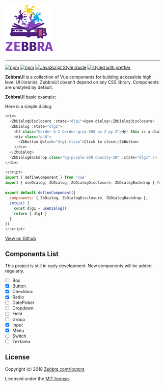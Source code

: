 ![Logo](https://github.com/ghalex/zebbra-ui/blob/main/public/logo.png)

<hr />

[![npm](https://img.shields.io/npm/dm/@zebbra/ui?style=flat-square)](https://www.npmjs.com/package/@zebbra/ui)
[![npm](https://img.shields.io/npm/v/@zebbra/ui?style=flat-square)](https://www.npmjs.com/package/@zebbra/ui)
[![JavaScript Style Guide](https://img.shields.io/badge/code_style-standard-brightgreen.svg?style=flat-square)](https://standardjs.com)
[![styled with prettier](https://img.shields.io/badge/styled_with-prettier-ff69b4.svg?style=flat-square)](https://github.com/prettier/prettier)

**ZebbraUI** is a collection of Vue components for building accessible high level UI libraries. ZebbraUI doesn't depend on any CSS library. Components are unstyled by default.

**ZebbraUI** basic example:

Here is a simple dialog:

```js
<div>
  <ZbDialogDisclosure :state="dlg1">Open dialog</ZbDialogDisclosure>
  <ZbDialog :state="dlg1">
    <h2 class="border-b-2 border-gray-500 px-2 py-2">Hy! this is a dialog</h2>
    <div class="p-8">
      <ZbButton @click="dlg1.close">Click to close</ZbButton>
    </div>
  </ZbDialog>
  <ZbDialogBackdrop class="bg-purple-200 opacity-30" :state="dlg1" />
</div>
```

```js
<script>
import { defineComponent } from 'vue'
import { useDialog, ZbDialog, ZbDialogDisclosure, ZbDialogBackdrop } from '@zebbra/ui'

export default defineComponent({
  components: { ZbDialog, ZbDialogDisclosure, ZbDialogBackdrop },
  setup() {
    const dlg1 = useDialog()
    return { dlg1 }
  }
})
</script>
```

[View on Github](https://github.com/ghalex/zebbra-ui)

## Components List

This project is still in early development. New components will be added regularly.

- [ ] Box
- [x] Button
- [x] Checkbox
- [x] Radio
- [ ] DatePicker
- [ ] Dropdown
- [ ] Field
- [ ] Group
- [x] Input
- [x] Menu
- [ ] Switch
- [ ] Textarea

## License

Copyright (c) 2018 [Zebbra contributors](https://github.com/ghalex/zebbra-ui/graphs/contributors)

Licensed under the [MIT license](https://github.com/ghalex/zebbra-ui/blob/HEAD/LICENSE).
